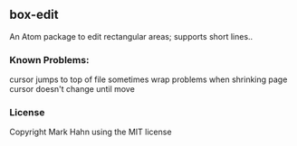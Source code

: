 
## box-edit
An Atom package to edit rectangular areas; supports short lines..

### Known Problems:
  cursor jumps to top of file sometimes
  wrap problems when shrinking page
  cursor doesn't change until move
  
### License
Copyright Mark Hahn using the MIT license
